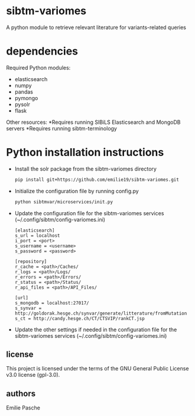 # sibtm-variomes

A python module to retrieve relevant literature for variants-related queries


dependencies
============
Required Python modules:
* elasticsearch
* numpy
* pandas
* pymongo
* pysolr
* flask

Other resources:
*Requires running SIBiLS Elasticsearch and MongoDB servers 
*Requires running sibtm-terminology
	
	
Python installation instructions
========================

* Install the solr package from the sibtm-variomes directory
	```bash
	pip install git+https://github.com/emilie19/sibtm-variomes.git
    ```
	
* Initialize the configuration file by running config.py
	```bash
	python sibtmvar/microservices/init.py
    ```   
	
* Update the configuration file for the sibtm-variomes services (~/.config/sibtm/config-variomes.ini)
	```
	[elasticsearch]
	s_url = localhost
	i_port = <port>
	s_username = <username>
	s_password = <password>
		
	[repository]
	r_cache = <path>/Caches/
	r_logs = <path>/Logs/
	r_errors = <path>/Errors/
	r_status = <path>/Status/
    r_api_files = <path>/API_Files/
	
	[url]
	s_mongodb = localhost:27017/
	s_synvar = http://goldorak.hesge.ch/synvar/generate/litterature/fromMutation
	s_ct = http://candy.hesge.ch/CT/CTSVIP/rankCT.jsp
    ```  
	
* Update the other settings if needed in the configuration file for the sibtm-variomes services (~/.config/sibtm/config-variomes.ini)

license
------------
This project is licensed under the terms of the GNU General Public License v3.0 license (gpl-3.0).

authors
------------
Emilie Pasche